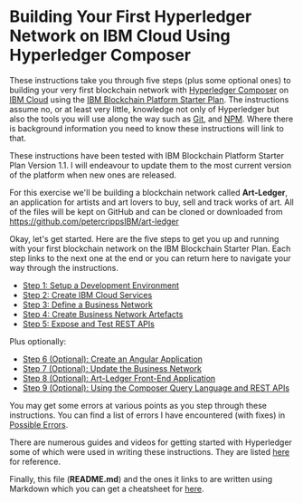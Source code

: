 # Building Your First Hyperledger Network on IBM Cloud Using Hyperledger Composer
These instructions take you through five steps (plus some optional ones) to building your very first blockchain network with [Hyperledger Composer](https://www.hyperledger.org) on [IBM Cloud](https://console.bluemix.net) using the [IBM Blockchain Platform Starter Plan](https://www.ibm.com/blogs/blockchain/2018/06/by-developers-for-developers-the-ibm-blockchain-platform-starter-plan/). The instructions assume no, or at least very little, knowledge not only of Hyperledger but also the tools you will use along the way such as [Git](https://git-scm.com), and [NPM](https://www.npmjs.com). Where there is background information you need to know these instructions will link to that.

These instructions have been tested with IBM Blockchain Platform Starter Plan Version 1.1. I will endeavour to update them to the most current version of the platform when new ones are released.

For this exercise we'll be building a blockchain network called **Art-Ledger**, an application for artists and art lovers to buy, sell and track works of art. All of the files will be kept on GitHub and can be cloned or downloaded from https://github.com/petercrippsIBM/art-ledger

Okay, let's get started. Here are the five steps to get you up and running with your first blockchain network on the IBM Blockchain Starter Plan. Each step links to the next one at the end or you can return here to navigate your way through the instructions.

* [Step 1: Setup a Development Environment](docs/01%20Setup.md)
* [Step 2: Create IBM Cloud Services](docs/02%20Cloud%20Services.md)
* [Step 3: Define a Business Network](docs/03%20Business%20Network.md)
* [Step 4: Create Business Network Artefacts](docs/04%20Business%20Network%20Artefacts.md)
* [Step 5: Expose and Test REST APIs](docs/05%20REST%20APIs.md)

Plus optionally:

* [Step 6 (Optional): Create an Angular Application](docs/06%20Angular%20App.md)
* [Step 7 (Optional): Update the Business Network](docs/07%20Update%20Business%20Network.md)
* [Step 8 (Optional): Art-Ledger Front-End Application](docs/08%20Art-Ledger%20Front-End%20App.md)
* [Step 9 (Optional): Using the Composer Query Language and REST APIs](docs/09%20Queries.md)

You may get some errors at various points as you step through these instructions. You can find a list of errors I have encountered (with fixes) in [Possible Errors](docs/Possible%20Errors.md).

There are numerous guides and videos for getting started with Hyperledger some of which were used in writing these instructions. They are listed [here](docs/References.md) for reference.

Finally, this file (**README.md**) and the ones it links to are written using Markdown which you can get a cheatsheet for [here](https://github.com/adam-p/markdown-here/wiki/Markdown-Cheatsheet).

